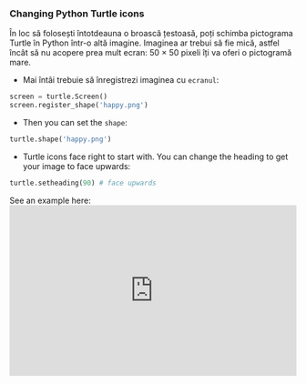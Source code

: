 ### Changing Python Turtle icons

În loc să folosești întotdeauna o broască țestoasă, poți schimba pictograma Turtle în Python într-o altă imagine. Imaginea ar trebui să fie mică, astfel încât să nu acopere prea mult ecran: 50 × 50 pixeli îți va oferi o pictogramă mare.

+ Mai întâi trebuie să înregistrezi imaginea cu `ecranul`:

```python
screen = turtle.Screen()
screen.register_shape('happy.png') 
```

+ Then you can set the `shape`:

```python
turtle.shape('happy.png')
```

+ Turtle icons face right to start with. You can change the heading to get your image to face upwards:

```python
turtle.setheading(90) # face upwards
```

See an example here: <iframe src="https://trinket.io/embed/python/5f68ef3fd7?start=result" width="100%" height="300" frameborder="0" marginwidth="0" marginheight="0" allowfullscreen mark="crwd-mark"></iframe>